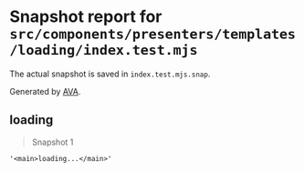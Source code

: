# Snapshot report for `src/components/presenters/templates/loading/index.test.mjs`

The actual snapshot is saved in `index.test.mjs.snap`.

Generated by [AVA](https://ava.li).

## loading

> Snapshot 1

    '<main>loading...</main>'
